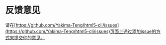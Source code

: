 # 反馈意见

请在[https://github.com/Yakima-Teng/html5-cli/issues](https://github.com/Yakima-Teng/html5-cli/issues)页面上通过添加issue的方式来提交你的意见。
